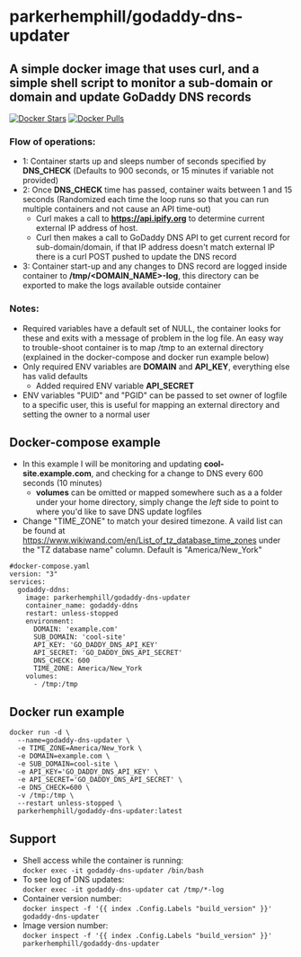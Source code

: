 # parkerhemphill/godaddy-dns-updater
## A simple docker image that uses curl, and a simple shell script to monitor a sub-domain or domain and update GoDaddy DNS records
[![Docker Stars](https://img.shields.io/docker/stars/parkerhemphill/godaddy-dns-updater)](https://store.docker.com/community/images/parkerhemphill/godaddy-dns-updater) 
[![Docker Pulls](https://img.shields.io/docker/pulls/parkerhemphill/godaddy-dns-updater)](https://store.docker.com/community/images/parkerhemphill/godaddy-dns-updater)
### Flow of operations:
* 1: Container starts up and sleeps number of seconds specified by **DNS_CHECK** (Defaults to 900 seconds, or 15 minutes if variable not provided)
* 2: Once **DNS_CHECK** time has passed, container waits between 1 and 15 seconds (Randomized each time the loop runs so that you can run multiple containers and not cause an API time-out)
  * Curl makes a call to **https://api.ipify.org** to determine current external IP address of host.
  * Curl then makes a call to GoDaddy DNS API to get current record for sub-domain/domain, if that IP address doesn't match external IP there is a curl POST pushed to update the DNS record
* 3: Container start-up and any changes to DNS record are logged inside container to **/tmp/<DOMAIN_NAME>-log**, this directory can be exported to make the logs available outside container
  
### Notes:
* Required variables have a default set of NULL, the container looks for these and exits with a message of problem in the log file.  An easy way to trouble-shoot container is to map /tmp to an external directory (explained in the docker-compose and docker run example below)
* Only required ENV variables are **DOMAIN** and **API_KEY**, everything else has valid defaults
   * Added required ENV variable **API_SECRET**
* ENV variables "PUID" and "PGID" can be passed to set owner of logfile to a specific user, this is useful for mapping an external directory and setting the owner to a normal user
## Docker-compose example
* In this example I will be monitoring and updating **cool-site.example.com**, and checking for a change to DNS every 600 seconds (10 minutes)
  * **volumes** can be omitted or mapped somewhere such as a a folder under your home directory, simply change the *left* side to point to where you'd like to save DNS update logfiles
* Change "TIME_ZONE" to match your desired timezone.  A vaild list can be found at https://www.wikiwand.com/en/List_of_tz_database_time_zones under the "TZ database name" column.  Default is "America/New_York"
```
#docker-compose.yaml
version: "3"
services:
  godaddy-ddns:
    image: parkerhemphill/godaddy-dns-updater
    container_name: godaddy-ddns
    restart: unless-stopped
    environment:
      DOMAIN: 'example.com'
      SUB_DOMAIN: 'cool-site'
      API_KEY: 'GO_DADDY_DNS_API_KEY'
      API_SECRET: 'GO_DADDY_DNS_API_SECRET'
      DNS_CHECK: 600
      TIME_ZONE: America/New_York
    volumes:
      - /tmp:/tmp
```
## Docker run example
```
docker run -d \
  --name=godaddy-dns-updater \
  -e TIME_ZONE=America/New_York \
  -e DOMAIN=example.com \
  -e SUB_DOMAIN=cool-site \
  -e API_KEY='GO_DADDY_DNS_API_KEY' \
  -e API_SECRET='GO_DADDY_DNS_API_SECRET' \
  -e DNS_CHECK=600 \
  -v /tmp:/tmp \
  --restart unless-stopped \
  parkerhemphill/godaddy-dns-updater:latest
```
## Support
* Shell access while the container is running:<br>
 `docker exec -it godaddy-dns-updater /bin/bash`
* To see log of DNS updates:<br>
 `docker exec -it godaddy-dns-updater cat /tmp/*-log` 
* Container version number:<br>
 `docker inspect -f '{{ index .Config.Labels "build_version" }}' godaddy-dns-updater`
* Image version number:<br>
 `docker inspect -f '{{ index .Config.Labels "build_version" }}' parkerhemphill/godaddy-dns-updater`

